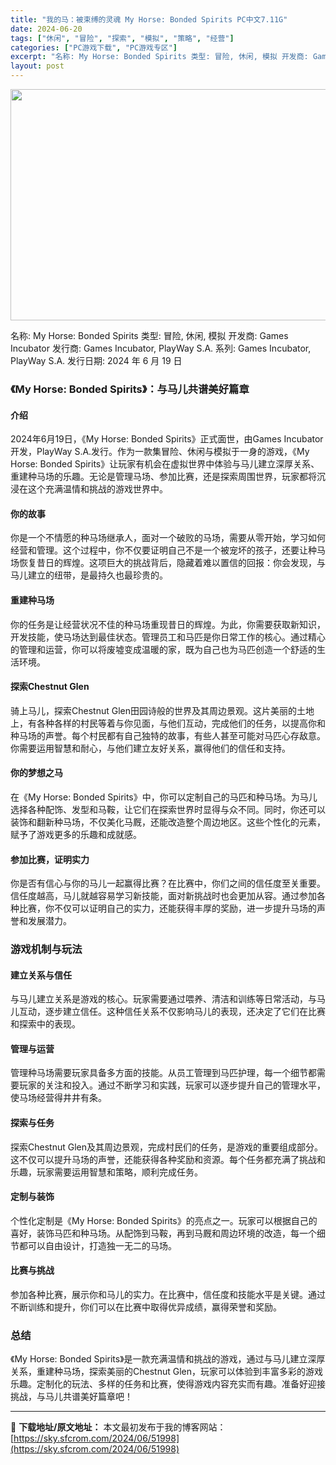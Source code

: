```yaml
---
title: "我的马：被束缚的灵魂 My Horse: Bonded Spirits PC中文7.11G"
date: 2024-06-20
tags: ["休闲", "冒险", "探索", "模拟", "策略", "经营"]
categories: ["PC游戏下载", "PC游戏专区"]
excerpt: "名称: My Horse: Bonded Spirits 类型: 冒险, 休闲, 模拟 开发商: Games Incubator 发行商: Games Incubator, PlayWay S.A. 系列: Games Incubator, PlayWay S.A. 发行日期: 2024 年 6 月&hellip;"
layout: post
---
```


<img class="aligncenter size-full wp-image-51999" src="https://sky.sfcrom.com/wp-content/uploads/2024/06/2024062002320364.webp" alt="" width="660" height="370" />

名称: My Horse: Bonded Spirits
类型: 冒险, 休闲, 模拟
开发商: Games Incubator
发行商: Games Incubator, PlayWay S.A.
系列: Games Incubator, PlayWay S.A.
发行日期: 2024 年 6 月 19 日
<h3>《My Horse: Bonded Spirits》：与马儿共谱美好篇章</h3>
<h4>介绍</h4>
2024年6月19日，《My Horse: Bonded Spirits》正式面世，由Games Incubator开发，PlayWay S.A.发行。作为一款集冒险、休闲与模拟于一身的游戏，《My Horse: Bonded Spirits》让玩家有机会在虚拟世界中体验与马儿建立深厚关系、重建种马场的乐趣。无论是管理马场、参加比赛，还是探索周围世界，玩家都将沉浸在这个充满温情和挑战的游戏世界中。
<h4>你的故事</h4>
你是一个不情愿的种马场继承人，面对一个破败的马场，需要从零开始，学习如何经营和管理。这个过程中，你不仅要证明自己不是一个被宠坏的孩子，还要让种马场恢复昔日的辉煌。这项巨大的挑战背后，隐藏着难以置信的回报：你会发现，与马儿建立的纽带，是最持久也最珍贵的。
<h4>重建种马场</h4>
你的任务是让经营状况不佳的种马场重现昔日的辉煌。为此，你需要获取新知识，开发技能，使马场达到最佳状态。管理员工和马匹是你日常工作的核心。通过精心的管理和运营，你可以将废墟变成温暖的家，既为自己也为马匹创造一个舒适的生活环境。
<h4>探索Chestnut Glen</h4>
骑上马儿，探索Chestnut Glen田园诗般的世界及其周边景观。这片美丽的土地上，有各种各样的村民等着与你见面，与他们互动，完成他们的任务，以提高你和种马场的声誉。每个村民都有自己独特的故事，有些人甚至可能对马匹心存敌意。你需要运用智慧和耐心，与他们建立友好关系，赢得他们的信任和支持。
<h4>你的梦想之马</h4>
在《My Horse: Bonded Spirits》中，你可以定制自己的马匹和种马场。为马儿选择各种配饰、发型和马鞍，让它们在探索世界时显得与众不同。同时，你还可以装饰和翻新种马场，不仅美化马厩，还能改造整个周边地区。这些个性化的元素，赋予了游戏更多的乐趣和成就感。
<h4>参加比赛，证明实力</h4>
你是否有信心与你的马儿一起赢得比赛？在比赛中，你们之间的信任度至关重要。信任度越高，马儿就越容易学习新技能，面对新挑战时也会更加从容。通过参加各种比赛，你不仅可以证明自己的实力，还能获得丰厚的奖励，进一步提升马场的声誉和发展潜力。
<h3>游戏机制与玩法</h3>
<h4>建立关系与信任</h4>
与马儿建立关系是游戏的核心。玩家需要通过喂养、清洁和训练等日常活动，与马儿互动，逐步建立信任。这种信任关系不仅影响马儿的表现，还决定了它们在比赛和探索中的表现。
<h4>管理与运营</h4>
管理种马场需要玩家具备多方面的技能。从员工管理到马匹护理，每一个细节都需要玩家的关注和投入。通过不断学习和实践，玩家可以逐步提升自己的管理水平，使马场经营得井井有条。
<h4>探索与任务</h4>
探索Chestnut Glen及其周边景观，完成村民们的任务，是游戏的重要组成部分。这不仅可以提升马场的声誉，还能获得各种奖励和资源。每个任务都充满了挑战和乐趣，玩家需要运用智慧和策略，顺利完成任务。
<h4>定制与装饰</h4>
个性化定制是《My Horse: Bonded Spirits》的亮点之一。玩家可以根据自己的喜好，装饰马匹和种马场。从配饰到马鞍，再到马厩和周边环境的改造，每一个细节都可以自由设计，打造独一无二的马场。
<h4>比赛与挑战</h4>
参加各种比赛，展示你和马儿的实力。在比赛中，信任度和技能水平是关键。通过不断训练和提升，你们可以在比赛中取得优异成绩，赢得荣誉和奖励。
<h3>总结</h3>
《My Horse: Bonded Spirits》是一款充满温情和挑战的游戏，通过与马儿建立深厚关系，重建种马场，探索美丽的Chestnut Glen，玩家可以体验到丰富多彩的游戏乐趣。定制化的玩法、多样的任务和比赛，使得游戏内容充实而有趣。准备好迎接挑战，与马儿共谱美好篇章吧！

---
📖 **下载地址/原文地址：** 本文最初发布于我的博客网站：[https://sky.sfcrom.com/2024/06/51998](https://sky.sfcrom.com/2024/06/51998)
